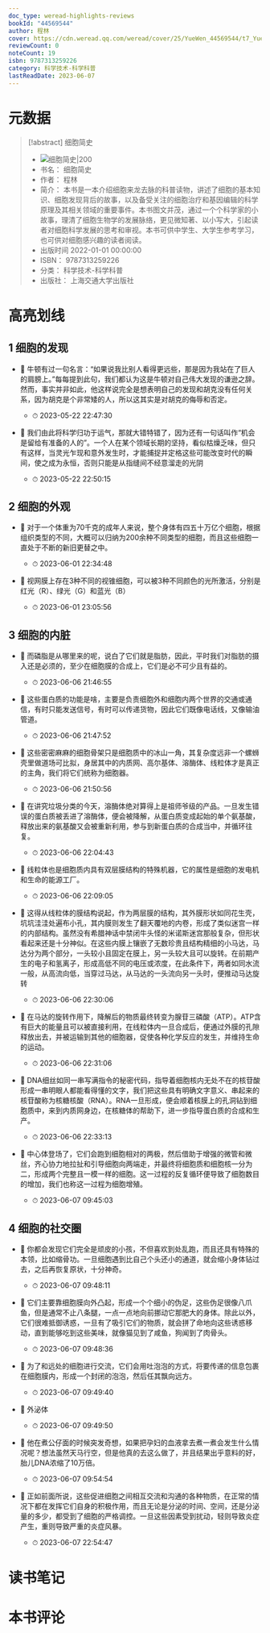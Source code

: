 ```yaml
---
doc_type: weread-highlights-reviews
bookId: "44569544"
author: 程林
cover: https://cdn.weread.qq.com/weread/cover/25/YueWen_44569544/t7_YueWen_44569544.jpg
reviewCount: 0
noteCount: 19
isbn: 9787313259226
category: 科学技术-科学科普
lastReadDate: 2023-06-07
---
```

# 元数据
> [!abstract] 细胞简史
> - ![ 细胞简史|200](https://cdn.weread.qq.com/weread/cover/25/YueWen_44569544/t7_YueWen_44569544.jpg)
> - 书名： 细胞简史
> - 作者： 程林
> - 简介： 本书是一本介绍细胞来龙去脉的科普读物，讲述了细胞的基本知识、细胞发现背后的故事，以及备受关注的细胞治疗和基因编辑的科学原理及其相关领域的重要事件。本书图文并茂，通过一个个科学家的小故事，理清了细胞生物学的发展脉络，更见微知著、以小写大，引起读者对细胞科学发展的思考和审视。本书可供中学生、大学生参考学习，也可供对细胞感兴趣的读者阅读。
> - 出版时间 2022-01-01 00:00:00
> - ISBN： 9787313259226
> - 分类： 科学技术-科学科普
> - 出版社： 上海交通大学出版社

# 高亮划线

## 1 细胞的发现


- 📌 牛顿有过一句名言：“如果说我比别人看得更远些，那是因为我站在了巨人的肩膀上。”每每提到此句，我们都认为这是牛顿对自己伟大发现的谦逊之辞。然而，事实并非如此，他这样说完全是想表明自己的发现和胡克没有任何关系，因为胡克是个非常矮的人，所以这其实是对胡克的侮辱和否定。 
    - ⏱ 2023-05-22 22:47:30 

- 📌 我们由此将科学归功于运气，那就大错特错了，因为还有一句话叫作“机会是留给有准备的人的”。一个人在某个领域长期的坚持，看似枯燥乏味，但只有这样，当灵光乍现和意外发生时，才能捕捉并定格这些可能改变时代的瞬间，使之成为永恒，否则只能是从指缝间不经意溜走的光阴 
    - ⏱ 2023-05-22 22:50:15 
## 2 细胞的外观


- 📌 对于一个体重为70千克的成年人来说，整个身体有四五十万亿个细胞，根据组织类型的不同，大概可以归纳为200余种不同类型的细胞，而且这些细胞一直处于不断的新旧更替之中。 
    - ⏱ 2023-06-01 22:34:48 

- 📌 视网膜上存在3种不同的视锥细胞，可以被3种不同颜色的光所激活，分别是红光（R）、绿光（G）和蓝光（B） 
    - ⏱ 2023-06-01 23:05:56 
## 3 细胞的内脏


- 📌 而磷脂是从哪里来的呢，说白了它们就是脂肪，因此，平时我们对脂肪的摄入还是必须的，至少在细胞膜的合成上，它们是必不可少且有益的。 
    - ⏱ 2023-06-06 21:46:55 

- 📌 这些蛋白质的功能是啥，主要是负责细胞外和细胞内两个世界的交通或通信，有时只能发送信号，有时可以传递货物，因此它们既像电话线，又像输油管道。 
    - ⏱ 2023-06-06 21:47:52 

- 📌 这些密密麻麻的细胞骨架只是细胞质中的冰山一角，其复杂度远非一个螺蛳壳里做道场可比拟，身居其中的内质网、高尔基体、溶酶体、线粒体才是真正的主角，我们将它们统称为细胞器。 
    - ⏱ 2023-06-06 21:50:56 

- 📌 在讲究垃圾分类的今天，溶酶体绝对算得上是祖师爷级的产品。一旦发生错误的蛋白质被丢进了溶酶体，便会被降解，从蛋白质变成起始的单个氨基酸，释放出来的氨基酸又会被重新利用，参与到新蛋白质的合成当中，并循环往复。 
    - ⏱ 2023-06-06 22:04:43 

- 📌 线粒体也是细胞质内具有双层膜结构的特殊机器，它的属性是细胞的发电机和生命的能源工厂。 
    - ⏱ 2023-06-06 22:09:05 

- 📌 这得从线粒体的膜结构说起，作为两层膜的结构，其外膜形状如同花生壳，坑坑洼洼处遍布小孔，其内膜则发生了翻天覆地的内卷，形成了类似迷宫一样的内部结构。虽然没有希腊神话中禁闭牛头怪的米诺斯迷宫那般复杂，但形状看起来还是十分神似。在这些内膜上镶嵌了无数珍贵且结构精细的小马达，马达分为两个部分，一头较小且固定在膜上，另一头较大且可以旋转。在前期产生的电子和氢离子，形成高低不同的电压或浓度，在此条件下，两者如同水流一般，从高流向低，当穿过马达，从马达的一头流向另一头时，便推动马达旋转 
    - ⏱ 2023-06-06 22:30:06 

- 📌 在马达的旋转作用下，降解后的物质最终转变为腺苷三磷酸（ATP）。ATP含有巨大的能量且可以被直接利用，在线粒体内一旦合成后，便通过外膜的孔隙释放出去，并被运输到其他的细胞器，促使各种化学反应的发生，并维持生命的运动。 
    - ⏱ 2023-06-06 22:31:06 

- 📌 DNA细丝如同一串写满指令的秘密代码，指导着细胞核内无处不在的核苷酸形成一串明眼人都能看得懂的文字，我们把这些具有明确文字意义、串起来的核苷酸称为核糖核酸（RNA）。RNA一旦形成，便会顺着核膜上的孔洞钻到细胞质中，来到内质网身边，在核糖体的帮助下，进一步指导蛋白质的合成和生产。 
    - ⏱ 2023-06-06 22:33:13 

- 📌 中心体登场了，它们会跑到细胞相对的两极，然后借助于增强的微管和微丝，齐心协力地拉扯和引导细胞向两端走，并最终将细胞质和细胞核一分为二，形成两个完整且一模一样的细胞。这一过程的反复循环便导致了细胞数目的增加，我们也称这一过程为细胞增殖。 
    - ⏱ 2023-06-07 09:45:03 
## 4 细胞的社交圈


- 📌 你都会发现它们完全是顽皮的小孩，不但喜欢到处乱跑，而且还具有特殊的本领，比如缩骨功。一旦细胞遇到比自己个头还小的通道，就会缩小身体钻过去，之后再恢复原状，十分神奇。 
    - ⏱ 2023-06-07 09:48:11 

- 📌 它们主要靠细胞膜向外凸起，形成一个个细小的伪足，这些伪足很像八爪鱼，但是通常不止八条腿，一点一点地向前挪动它那肥大的身体。除此以外，它们很难抵御诱惑，一旦有了吸引它们的物质，就会拼了命地向这些诱惑移动，直到能够吃到这些美味，就像猫见到了咸鱼，狗闻到了肉骨头。 
    - ⏱ 2023-06-07 09:48:36 

- 📌 为了和远处的细胞进行交流，它们会用吐泡泡的方式，将要传递的信息包裹在细胞膜内，形成一个封闭的泡泡，然后任其飘向远方。 
    - ⏱ 2023-06-07 09:49:40 

- 📌 外泌体 
    - ⏱ 2023-06-07 09:49:50 

- 📌 他在煮公仔面的时候突发奇想，如果把孕妇的血液拿去煮一煮会发生什么情况呢？想法虽然天马行空，但是他真的去这么做了，并且结果出乎意料的好，胎儿DNA浓缩了10万倍。 
    - ⏱ 2023-06-07 09:54:54 

- 📌 正如前面所说，这些促进细胞之间相互交流和沟通的各种物质，在正常的情况下都在发挥它们自身的积极作用，而且无论是分泌的时间、空间，还是分泌量的多少，都受到了细胞的严格调控。一旦这些因素受到扰动，轻则导致炎症产生，重则导致严重的炎症风暴。 
    - ⏱ 2023-06-07 22:54:47 

# 读书笔记


# 本书评论
